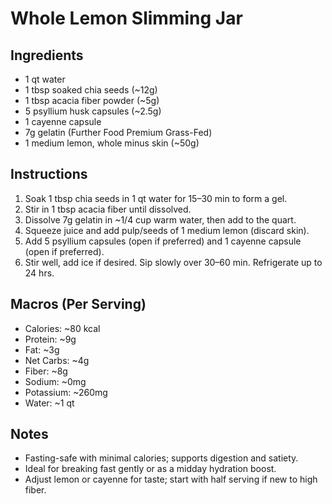 # Whole Lemon Slimming Jar

## Ingredients
- 1 qt water
- 1 tbsp soaked chia seeds (~12g)
- 1 tbsp acacia fiber powder (~5g)
- 5 psyllium husk capsules (~2.5g)
- 1 cayenne capsule
- 7g gelatin (Further Food Premium Grass-Fed)
- 1 medium lemon, whole minus skin (~50g)

## Instructions
1. Soak 1 tbsp chia seeds in 1 qt water for 15–30 min to form a gel.
2. Stir in 1 tbsp acacia fiber until dissolved.
3. Dissolve 7g gelatin in ~1/4 cup warm water, then add to the quart.
4. Squeeze juice and add pulp/seeds of 1 medium lemon (discard skin).
5. Add 5 psyllium capsules (open if preferred) and 1 cayenne capsule (open if preferred).
6. Stir well, add ice if desired. Sip slowly over 30–60 min. Refrigerate up to 24 hrs.

## Macros (Per Serving)
- Calories: ~80 kcal
- Protein: ~9g
- Fat: ~3g
- Net Carbs: ~4g
- Fiber: ~8g
- Sodium: ~0mg
- Potassium: ~260mg
- Water: ~1 qt

## Notes
- Fasting-safe with minimal calories; supports digestion and satiety.
- Ideal for breaking fast gently or as a midday hydration boost.
- Adjust lemon or cayenne for taste; start with half serving if new to high fiber.

